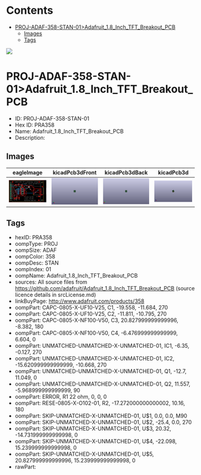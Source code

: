 



Contents
========

* [PROJ-ADAF-358-STAN-01>Adafruit_1.8_Inch_TFT_Breakout_PCB](#proj-adaf-358-stan-01adafruit_18_inch_tft_breakout_pcb)
	* [Images](#images)
	* [Tags](#tags)
  
![][im]
# PROJ-ADAF-358-STAN-01>Adafruit_1.8_Inch_TFT_Breakout_PCB

- ID: PROJ-ADAF-358-STAN-01
- Hex ID: PRA358
- Name: Adafruit_1.8_Inch_TFT_Breakout_PCB
- Description: 

## Images
  
  

|eagleImage|kicadPcb3dFront|kicadPcb3dBack|kicadPcb3d|
| :---: | :---: | :---: | :---: |
|[![eagleImage](eagleImage_140.png)](eagleImage_600.png)|[![kicadPcb3dFront](kicadPcb3dFront_140.png)](kicadPcb3dFront_600.png)|[![kicadPcb3dBack](kicadPcb3dBack_140.png)](kicadPcb3dBack_600.png)|[![kicadPcb3d](kicadPcb3d_140.png)](kicadPcb3d_600.png)|

## Tags

- hexID: PRA358
- oompType: PROJ
- oompSize: ADAF
- oompColor: 358
- oompDesc: STAN
- oompIndex: 01
- oompName: Adafruit_1.8_Inch_TFT_Breakout_PCB
- sources: All source files from https://github.com/adafruit/Adafruit_1.8_Inch_TFT_Breakout_PCB (source licence details in srcLicense.md)
- linkBuyPage: http://www.adafruit.com/products/358
- oompPart: CAPC-0805-X-UF10-V25, C1, -19.558, -11.684, 270
- oompPart: CAPC-0805-X-UF10-V25, C2, -11.811, -10.795, 270
- oompPart: CAPC-0805-X-NF100-V50, C3, 20.827999999999996, -8.382, 180
- oompPart: CAPC-0805-X-NF100-V50, C4, -6.476999999999999, 6.604, 0
- oompPart: UNMATCHED-UNMATCHED-X-UNMATCHED-01, IC1, -6.35, -0.127, 270
- oompPart: UNMATCHED-UNMATCHED-X-UNMATCHED-01, IC2, -15.620999999999999, -10.668, 270
- oompPart: UNMATCHED-UNMATCHED-X-UNMATCHED-01, Q1, -12.7, 11.049, 0
- oompPart: UNMATCHED-UNMATCHED-X-UNMATCHED-01, Q2, 11.557, -5.968999999999999, 90
- oompPart: ERROR, R1 22 ohm, 0, 0, 0
- oompPart: RESE-0805-X-O102-01, R2, -17.272000000000002, 10.16, 180
- oompPart: SKIP-UNMATCHED-X-UNMATCHED-01, U$1, 0.0, 0.0, M90
- oompPart: SKIP-UNMATCHED-X-UNMATCHED-01, U$2, -25.4, 0.0, 270
- oompPart: SKIP-UNMATCHED-X-UNMATCHED-01, U$3, 20.32, -14.731999999999998, 0
- oompPart: SKIP-UNMATCHED-X-UNMATCHED-01, U$4, -22.098, 15.239999999999998, 0
- oompPart: SKIP-UNMATCHED-X-UNMATCHED-01, U$5, 20.827999999999996, 15.239999999999998, 0
- rawPart: 



[im]: kicadPcb3d_450.png
